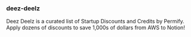 ### deez-deelz
Deez Deelz is a curated  list of Startup Discounts and Credits by Permify. Apply dozens of discounts to save 1,000s of dollars from AWS to Notion!
